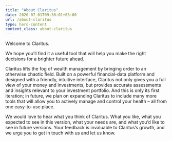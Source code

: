 ```yaml
---
title: "About Claritus"
date: 2020-07-01T09:30:01+03:00
url: /about-claritus
type: hero-content
content_class: about-claritus
---
```


Welcome to Claritus.
 
We hope you’ll find it a useful tool that will help you make the right decisions for a brighter future ahead.

Claritus lifts the fog of wealth management by bringing order to an otherwise chaotic field. Built on a powerful financial-data platform and designed with a friendly, intuitive interface, Claritus not only gives you a full view of your money and investments, but provides accurate assessments and insights relevant to your investment portfolio. And this is only its first iteration; in future, we plan on expanding Claritus to include many more tools that will allow you to actively manage and control your health – all from one easy-to-use place.

We would love to hear what you think of Claritus. What you like, what you expected to see in this version, what your needs are, and what you’d like to see in future versions. Your feedback is invaluable to Claritus’s growth, and we urge you to get in touch with us and let us know.

